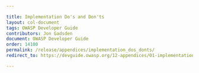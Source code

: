 ```yaml
---

title: Implementation Do's and Don'ts
layout: col-document
tags: OWASP Developer Guide
contributors: Jon Gadsden
document: OWASP Developer Guide
order: 14100
permalink: /release/appendices/implementation_dos_donts/
redirect_to: https://devguide.owasp.org/12-appendices/01-implementation-dos-donts/

---
```

